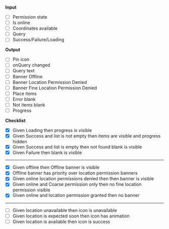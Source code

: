 **Input**

- [ ] Permission state
- [ ] Is online
- [ ] Coordinates available
- [ ] Query
- [ ] Success/Failure/Loading

**Output**

- [ ] Pin icon
- [ ] onQuery changed
- [ ] Query text
- [ ] Banner Offline
- [ ] Banner Location Permission Denied
- [ ] Banner Fine Location Permission Denied
- [ ] Place items
- [ ] Error blank
- [ ] Not items blank
- [ ] Progress

**Checklist**

- [X] Given Loading then progress is visible
- [X] Given Success and list is not empty then items are visible and progress hidden
- [X] Given Success and list is empty then not found blank is visible
- [X] Given Failure then blank is visible
---
- [x] Given offline then Offline banner is visible
- [X] Offline banner has priority over location permission banners
- [X] Given online location permissions denied then then banner is visible
- [X] Given online and Coarse permission only then no fine location permission visible
- [x] Given online and location permission granted then no banner 
---
- [ ] Given location unavailable then icon is unavailable
- [ ] Given location is expected soon then icon has animation
- [ ] Given location is available then icon is success